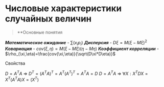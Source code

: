 # Числовые характеристики случайных величин
> **Основные понятия

***Математическое ожидание*** - $\sum(x_ip_i)$
***Дисперсия*** - $D\xi=M(\xi-M\xi)^2$
***Ковариация*** - $cov(\xi,\eta)=M(\xi-M\xi)(\eta-M\eta)$
***Коэффициент корреляции*** - $\rho_(\xi,\eta)=\frac{cov(\xi,\eta)}{\sqrt(D\xi*D\eta)}$

Свойства

$D = A^TA$ => $D^T = (A^TA)^T = A^T(A^T)^T = A^TA = D$
$D=A^TA$ => $\forall X: X^TDX=X^T(A^TA)X=(X^T)$















